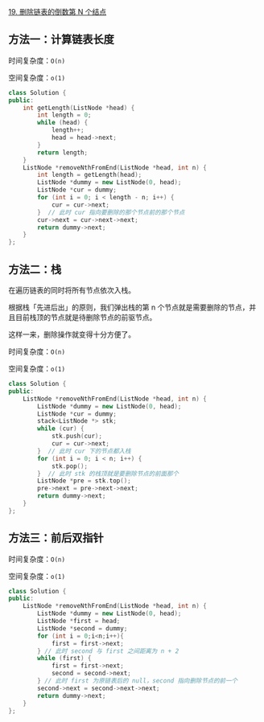 [19. 删除链表的倒数第 N 个结点](https://leetcode-cn.com/problems/remove-nth-node-from-end-of-list/)

## 方法一：计算链表长度

时间复杂度：`O(n)`

空间复杂度：`o(1)`

```c++
class Solution {
public:
    int getLength(ListNode *head) {
        int length = 0;
        while (head) {
            length++;
            head = head->next;
        }
        return length;
    }
    ListNode *removeNthFromEnd(ListNode *head, int n) {
        int length = getLength(head);
        ListNode *dummy = new ListNode(0, head);
        ListNode *cur = dummy;
        for (int i = 0; i < length - n; i++) {
            cur = cur->next;
        }  // 此时 cur 指向要删除的那个节点前的那个节点
        cur->next = cur->next->next;
        return dummy->next;
    }
};
```

## 方法二：栈

在遍历链表的同时将所有节点依次入栈。

根据栈「先进后出」的原则，我们弹出栈的第 n 个节点就是需要删除的节点，并且目前栈顶的节点就是待删除节点的前驱节点。

这样一来，删除操作就变得十分方便了。

时间复杂度：`O(n)`

空间复杂度：`o(1)`

```c++
class Solution {
public:
    ListNode *removeNthFromEnd(ListNode *head, int n) {
        ListNode *dummy = new ListNode(0, head);
        ListNode *cur = dummy;
        stack<ListNode *> stk;
        while (cur) {
            stk.push(cur);
            cur = cur->next;
        }  // 此时 cur 下的节点都入栈
        for (int i = 0; i < n; i++) {
            stk.pop();
        }  // 此时 stk 的栈顶就是要删除节点的前面那个
        ListNode *pre = stk.top();
        pre->next = pre->next->next;
        return dummy->next;
    }
};
```

## 方法三：前后双指针

时间复杂度：`O(n)`

空间复杂度：`o(1)`

```c++
class Solution {
public:
    ListNode *removeNthFromEnd(ListNode *head, int n) {
        ListNode *dummy = new ListNode(0, head);
        ListNode *first = head;
        ListNode *second = dummy;
        for (int i = 0;i<n;i++){
            first = first->next;
        } // 此时 second 与 first 之间距离为 n + 2
        while (first) {
            first = first->next;
            second = second->next;
        } // 此时 first 为原链表后的 null，second 指向删除节点的前一个
        second->next = second->next->next;
        return dummy->next;
    }
};
```

